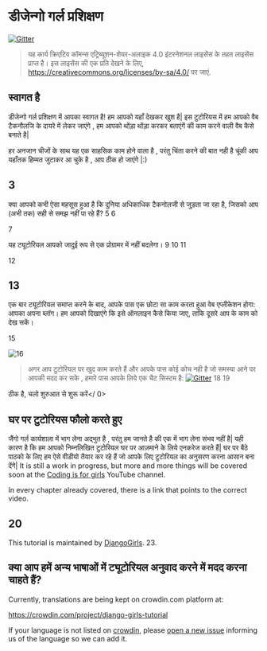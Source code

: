 # डीजेन्गो गर्ल प्रशिक्षण

[![Gitter](https://badges.gitter.im/DjangoGirls/tutorial.svg)](https://gitter.im/DjangoGirls/tutorial)

> यह कार्य क्रिएटिव कॉमन्स एट्रिब्यूशन-शेयर-अलाइक 4.0 इंटरनेशनल लाइसेंस के तहत लाइसेंस प्राप्त है। इस लाइसेंस की एक प्रति देखने के लिए, https://creativecommons.org/licenses/by-sa/4.0/ पर जाएं.

## स्वागत है

डीजेन्गो गर्ल प्रशिक्षण में आपका स्वागत है! हम आपको यहाँ देखकर खुश है| इस टुटोरियस में हम आपको वैब टैकनौलजि के दायरे में लेकर जाएंगे , हम आपको थोंड़ा थोंड़ा करकर बताएंगें की काम करने वाली वैब कैसे बनाते है|

हर अनजान चीजों के साथ यह एक साहसिक काम होने वाला है , परंतु चिंता करने की बात नही है चूंकी आप यहाँतक हिम्मत जुटाकर आ चुके है , आप ठीक हो जाएंगे |:)

## 3

क्या आपको कभी ऐसा महसूस हुआ है कि दुनिया अधिकाधिक टैकनोलजी से जुड़ता जा रहा है, जिसको आप (अभी तक) सही से समझ नहीं पा रहे हैं? 5 6

7

यह ट्यूटोरियल आपको जादुई रूप से एक प्रोग्रामर में नहीं बदलेगा। 9 10 11

12

## 13

एक बार ट्यूटोरियल समाप्त करने के बाद, आपके पास एक छोटा सा काम करता हुआ वेब एप्लीकेशन होगा: आपका अपना ब्लॉग। हम आपको दिखाएंगे कि इसे ऑनलाइन कैसे किया जाए, ताकि दूसरे आप के काम को देख सकें।

15

![16](images/application.png)

> अगर आप टुटोरियल पर खुद काम करते हैं और आपके पास कोई कोच नही है जो समस्या आने पर आपकी मदद कर सके , हमारे पास आपके लिये एक चैट सिस्टम है: [![Gitter](https://badges.gitter.im/DjangoGirls/tutorial.svg)](https://gitter.im/DjangoGirls/tutorial) 18 19

ठीक है, चलो शुरुआत से शुरू करें</ 0></p> 

## घर पर टुटोरियस फौलो करते हुए

जैंगो गर्ल कार्यशाला में भाग लेना अद्भुत है , परंतु हम जानते है की एक में भाग लेना संभव नहीं है| यही कारण है कि हम आपको निम्नलिखित टुटोरियल घर पर आज़माने के लिये एनकरेज करते हैं| घर पर बैठे पाठको के लिए हम ऐसे वीडीयो तैयार कर रहे हैं जो आपके लिए टुटोरियल का अनुसरण करना आसान बना देंगे| It is still a work in progress, but more and more things will be covered soon at the [Coding is for girls](https://www.youtube.com/channel/UC0hNd2uW8jTR5K3KBzRuG2A/feed) YouTube channel.

In every chapter already covered, there is a link that points to the correct video.

## 20

This tutorial is maintained by [DjangoGirls](https://djangogirls.org/). 23.

## क्या आप हमें अन्य भाषाओं में ट्यूटोरियल अनुवाद करने में मदद करना चाहते हैं?

Currently, translations are being kept on crowdin.com platform at:

https://crowdin.com/project/django-girls-tutorial

If your language is not listed on [crowdin](https://crowdin.com/), please [open a new issue](https://github.com/DjangoGirls/tutorial/issues/new) informing us of the language so we can add it.